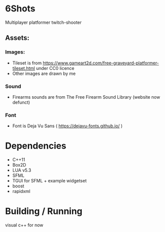 # 6Shots
Multiplayer platformer twitch-shooter

## Assets:
### Images:
  - Tileset is from https://www.gameart2d.com/free-graveyard-platformer-tileset.html under CC0  licence
  - Other images are drawn by me
### Sound
  - Firearms sounds are from The Free Firearm Sound Library (website now defunct)
### Font
  - Font is Deja Vu Sans ( https://dejavu-fonts.github.io/ ) 
  
  
# Dependencies
- C++11
- Box2D
- LUA v5.3
- SFML
- TGUI for SFML + example widgetset
- boost
- rapidxml

# Building / Running
visual c++ for now
